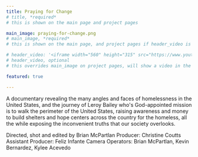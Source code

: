 ```yaml
---
title: Praying for Change
# title, *required*
# this is shown on the main page and project pages

main_image: praying-for-change.png
# main_image, *required*
# this is shown on the main page, and project pages if header_video is not set

# header_video: '<iframe width="560" height="315" src="https://www.youtube.com/embed/LmVUVNt2IUs?rel=0&amp;showinfo=0" frameborder="0" allow="autoplay; encrypted-media" allowfullscreen></iframe>'
# header_video, optional
# this overrides main_image on project pages, will show a video in the header

featured: true

---
```

A documentary revealing the many angles and faces of homelessness in the United States, and the journey of Leroy Bailey who's God-appointed mission is to walk the perimeter of the United States, raising awareness and money to build shelters and hope centers across the country for the homeless, all the while exposing the inconvenient truths that our society overlooks.

Directed, shot and edited by Brian McPartlan
Producer: Christine Coutts
Assistant Producer: Feliz Infante
Camera Operators: Brian McPartlan, Kevin Bernardez, Kylee Acevedo